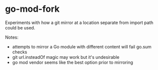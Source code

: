 # go-mod-fork

Experiments with how a git mirror at a location separate from import path could be used.

Notes:

* attempts to mirror a Go module with different content will fail go.sum checks
* git url.insteadOf magic may work but it's undesirable
* go mod vendor seems like the best option prior to mirroring
